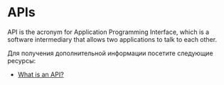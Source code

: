 # APIs

API is the acronym for Application Programming Interface, which is a software intermediary that allows two applications to talk to each other.

Для получения дополнительной информации посетите следующие ресурсы:

- [What is an API?](https://aws.amazon.com/what-is/api/)
